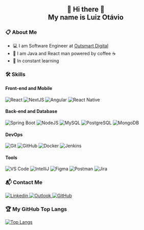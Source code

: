 <h2 align="center">👋 Hi there 👋<br/>My name is Luiz Otávio</h2>

<h3>📋 About Me</h3>
<ul>
  <li>💻 I am Software Engineer at <a href="https://outsmartdigital.com.br/" target="_blank">Outsmart Digital</a></li>
  <li>🚀 I am Java and React man powered by coffee ☕️</li>
  <li>📝 In constant learning</li>
</ul>

<h3>🛠 Skills</h3>
<h4>Front-end and Mobile</h4>
<span>
  <img alt="React" src="https://img.shields.io/badge/-React-333333?logo=react&logoColor=149dca"/>
  <img alt="NextJS" src="https://img.shields.io/badge/-NextJS-333333?logo=nextdotjs"/>
  <img alt="Angular" src="https://img.shields.io/badge/-Angular-333333?logo=angular&logoColor=f44336"/>
  <img alt="React Native" src="https://img.shields.io/badge/-React%20Native-333333?logo=react&logoColor=61dafb"/>
</span>

<h4>Back-end and Database</h4>
<span>
  <img alt="Spring Boot" src="https://img.shields.io/badge/-Spring%20Boot-333333?logo=springboot"/>
  <img alt="NodeJS" src="https://img.shields.io/badge/-NodeJS-333333?logo=nodedotjs"/>
  <img alt="MySQL" src="https://img.shields.io/badge/-MySQL-333333?logo=mysql"/>
  <img alt="PostgreSQL" src="https://img.shields.io/badge/-PostgreSQL-333333?logo=postgresql"/>
  <img alt="MongoDB" src="https://img.shields.io/badge/-MongoDB-333333?logo=mongodb"/>
</span>

<h4>DevOps</h4>
<span>
  <img alt="Git" src="https://img.shields.io/badge/-Git-333333?logo=git"/>
  <img alt="GitHub" src="https://img.shields.io/badge/-GitHub-333333?logo=github"/>
  <img alt="Docker" src="https://img.shields.io/badge/-Docker-333333?logo=docker"/>
  <img alt="Jenkins" src="https://img.shields.io/badge/-Jenkins-333333?logo=jenkins"/>
</span>

<h4>Tools</h4>
<span>
  <img alt="VS Code" src="https://img.shields.io/badge/-VS%20Code-333333?logo=visual-studio-code&logoColor=007ACC"/>
  <img alt="IntelliJ" src="https://img.shields.io/badge/-IntelliJ-333333?logo=intellij-idea&logoColor=007ACC"/>
  <img alt="Figma" src="https://img.shields.io/badge/-Figma-333333?style=flat&logo=figma"/>
  <img alt="Postman" src="https://img.shields.io/badge/-Postman-333333?logo=postman"/>
  <img alt="Jira" src="https://img.shields.io/badge/-Jira-333333?logo=jira&logoColor=007ACC"/>
</span>

<h3>📬 Contact Me</h3>
<span>
  <a target="_blank" href="https://www.linkedin.com/in/luiz-otavio-mendes">
    <img alt="Linkedin" src="https://img.shields.io/badge/-luiz--otavio--mendes-blue?style=flat-square&logo=Linkedin&logoColor=white&link=https://www.linkedin.com/in/luiz-otavio-mendes"/>
  </a>
  <a target="_blank" href="mailto:lotavio18@hotmail.com">
    <img alt="Outlook" src="https://img.shields.io/badge/-lotavio18@hotmail.com-006bed?style=flat-square&logo=microsoft-outlook&logoColor=white&link=mailto:lotavio18@hotmail.com"/>
  </a>
  <a target="_blank" href="https://github.com/Luizhttps">
    <img alt="GitHub" src="https://img.shields.io/badge/-Luizhttps-33333?label=Follow&logo=github&style=flat-square"/>
  </a>
</span>

<h3> 🏆 My GitHub Top Langs</h3>
<a target="_blank" href="https://github.com/Luizhttps">
  <img alt="Top Langs" src="https://github-readme-stats.vercel.app/api/top-langs/?username=Luizhttps&show_icons=true&theme=dracula&border=false&layout=compact"/>
</a>

<!-- ![React](https://img.shields.io/badge/-React-333333?logo=react) -->
<!-- ![NextJS](https://img.shields.io/badge/-NextJS-333333?logo=nextdotjs) -->
<!-- ![Angular](https://img.shields.io/badge/-Angular-333333?logo=angular) -->
<!-- ![React Native](https://img.shields.io/badge/-React%20Native-333333?logo=react) -->
<!-- ![Spring Boot](https://img.shields.io/badge/-Spring%20Boot-333333?logo=springboot) -->
<!-- ![NodeJS](https://img.shields.io/badge/-NodeJS-333333?logo=nodedotjs) -->
<!-- ![MySQL](https://img.shields.io/badge/-MySQL-333333?logo=mysql) -->
<!-- ![PostgreSQL](https://img.shields.io/badge/-PostgreSQL-333333?logo=postgresql) -->
<!-- ![MongoDB](https://img.shields.io/badge/-MongoDB-333333?logo=mongodb) -->
<!-- ![Git](https://img.shields.io/badge/-Git-333333?logo=git) -->
<!-- ![GitHub](https://img.shields.io/badge/-GitHub-333333?logo=github) -->
<!-- ![Docker](https://img.shields.io/badge/-Docker-333333?logo=docker) -->
<!-- ![Jenkins](https://img.shields.io/badge/-Jenkins-333333?logo=jenkins) -->
<!-- ![VS Code](https://img.shields.io/badge/-VS%20Code-333333?logo=visual-studio-code&logoColor=007ACC) -->
<!-- ![IntelliJ](https://img.shields.io/badge/-IntelliJ-333333?logo=intellij-idea&logoColor=007ACC) -->
<!-- ![Figma](https://img.shields.io/badge/-Figma-333333?style=flat&logo=figma) -->
<!-- ![Postman](https://img.shields.io/badge/-Postman-333333?logo=postman) -->
<!-- ![Jira](https://img.shields.io/badge/-Jira-333333?logo=jira&logoColor=007ACC) -->
<!-- [![Linkedin](https://img.shields.io/badge/-luiz--otavio--mendes-blue?style=flat-square&logo=Linkedin&logoColor=white&link=https://www.linkedin.com/in/luiz-otavio-mendes)](https://www.linkedin.com/in/luiz-otavio-mendes) -->
<!-- [![Outlook Badge](https://img.shields.io/badge/-lotavio18@hotmail.com-006bed?style=flat-square&logo=microsoft-outlook&logoColor=white&link=mailto:lotavio18@hotmail.com)](mailto:lotavio18@hotmail.com) -->
<!-- [![GitHub](https://img.shields.io/badge/-Luizhttps-33333?label=Follow&logo=github&style=flat-square)](https://github.com/Luizhttps) -->
<!-- ![GitHub stats](https://github-readme-stats.vercel.app/api?username=Luizhttps&show_icons=true&theme=dracula&border=false&layout=compact) -->
<!-- [![Top Langs](https://github-readme-stats.vercel.app/api/top-langs/?username=Luizhttps&show_icons=true&theme=dracula&border=false&layout=compact)](https://github.com/Luizhttps) -->
